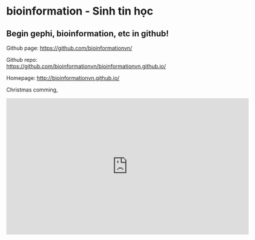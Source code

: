 

bioinformation - Sinh tin học
=============================

## Begin gephi, bioinformation, etc in github!

Github page: https://github.com/bioinformationvn/

Github repo: https://github.com/bioinformationvn/bioinformationvn.github.io/

Homepage: http://bioinformationvn.github.io/

Christmas comming, 
<iframe width="640" height="360" src="https://www.youtube.com/embed/QcnkGRh47Rg?list=RDIqNcfUkBiX0" frameborder="0" gesture="media" allow="encrypted-media" allowfullscreen></iframe>
